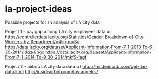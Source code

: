 # la-project-ideas
Possible projects for an analysis of LA city data

Project 1 - pay gap among LA city employees
data url
https://controllerdata.lacity.org/Statistics/Gender-Breakdown-of-City-Workers-by-Department/q45p-mx3u
https://data.lacity.org/dataset/Applicant-Information-From-7-1-2013-To-6-30-2014/idqz-6ngx
https://data.lacity.org/dataset/Applicant-Information-From-7-1-2014-To-9-30-2014/mkf9-fagf

Project 2 - airbnb LA city data
data url 
http://insideairbnb.com/get-the-data.html
http://insideairbnb.com/los-angeles/

